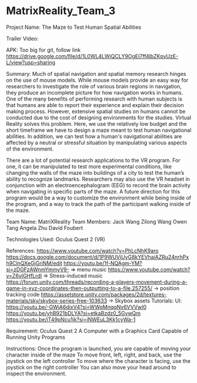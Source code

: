 # MatrixReality_Team_3
Project Name: The Maze to Test Human Spatial Abilities 

Trailer Video: 

APK:
Too big for git, follow link
https://drive.google.com/file/d/1L0WL4LWiQCLY9OgEI7ff4lbZKpvUzE-L/view?usp=sharing

Summary:
Much of spatial navigation and spatial memory research hinges on the use of mouse models. While mouse models provide an easy way for researchers to investigate the role of various brain regions in navigation, they produce an incomplete picture for how navigation works in humans. One of the many benefits of performing research with human subjects is that humans are able to report their experience and explain their decision making process. However, extensive spatial studies on humans cannot be conducted due to the cost of designing environments for the studies. Virtual Reality solves this problem. Here, we use the relatively low budget and the short timeframe we have to design a maze meant to test human navigational abilities. In addition, we can test how a human's navigational abilities are affected by a neutral or stressful situation by manipulating various aspects of the environment. 

There are a lot of potential research applications to the VR program. For one, it can be manipulated to test more experimental conditions, like changing the walls of the maze into buildings of a city to test the human’s ability to recognize landmarks. Researchers may also use the VR headset in conjunction with an electroencephalogram (EEG) to record the brain activity when navigating in specific parts of the maze. A future direction for this program would be a way to customize the environment while being inside of the program, and a way to track the path of the participant walking inside of the maze. 


Team Name: MatriXReality
Team Members:
Jack Wang
Zilong Wang
Owen Tang
Angela Zhu
David Foubert

Technologies Used:
Oculus Quest 2 (VR)

References: 
https://www.youtube.com/watch?v=PhLcNhK9aro
https://docs.google.com/document/d/1P9WUViUyG8kYEVhaiAZRu24nrhPxh9ClnQXeGjGriNM/edit
https://youtu.be/1f-NQAgm-YM?si=zDGFzAWnmYmmyV9- => menu music
https://www.youtube.com/watch?v=Z6ylGHfLrdI => Stress-induced music
https://forum.unity.com/threads/recording-a-players-movement-during-a-game-in-xyz-coordinates-then-outputting-to-a-file.257255/ -> position tracking code
https://assetstore.unity.com/packages/2d/textures-materials/sky/skybox-series-free-103633 -> Skybox assets
Tutorials:
UI:
https://youtu.be/-GWjA6dixV4?si=WWqMnqqNv6VVVwI0
https://youtu.be/yhB921bDLYA?si=etkaBzdz0_5GvwQm
https://youtu.be/iT49pNcu1jk?si=iNWEuL3Kk1cyWa-1



Requirement:
Oculus Quest 2
A Computer with a Graphics Card Capable of Running Unity Programs

Instructions:
Once the program is launched, you are capable of moving your character inside of the maze
To move front, left, right, and back, use the joystick on the left controller
To move where the character is facing, use the joystick on the right controller
You can also move your head around to inspect the environment. 
